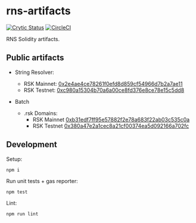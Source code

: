 # rns-artifacts

[![Crytic Status](https://crytic.io/api/repositories/z7-2Yq5MQJeeQGIcdWAZag/badge.svg?token=7d2d855c-569e-4f45-93c4-6d2bbf5f2e71)](https://crytic.io/rnsdomains/rns-artifacts)
[![CircleCI](https://circleci.com/gh/rnsdomains/rns-artifacts.svg?style=svg)](https://circleci.com/gh/rnsdomains/rns-artifacts)

RNS Solidity artifacts.

## Public artifacts

- String Resolver:
  - RSK Mainnet: [0x2e4ae4ce78261f0efd8d859cf54966d7b2a7ae11](https://explorer.rsk.co/address/0x2e4ae4ce78261f0efd8d859cf54966d7b2a7ae11)
  - RSK Testnet: [0xc980a15304b70a6a00ce8fd376e8ce78e15c5dd8](https://explorer.testnet.rsk.co/address/0xc980a15304b70a6a00ce8fd376e8ce78e15c5dd8)

- Batch
  - .rsk Domains:
    - RSK Mainnet [0xb31edf7ff95e57882f2e78a683f22ab03c535c0a](https://explorer.rsk.co/address/0xb31edf7ff95e57882f2e78a683f22ab03c535c0a)
    - RSK Testnet [0x380a47e2a1cec8a21cf00374ea5d092166a702fc](https://explorer.testnet.rsk.co/address/0x380a47e2a1cec8a21cf00374ea5d092166a702fc)

## Development

Setup:
```
npm i
```

Run unit tests + gas reporter:
```
npm test
```

Lint:
```
npm run lint
```
